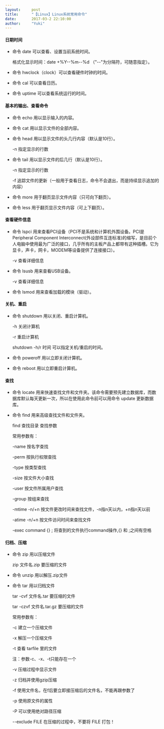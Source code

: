 ```yaml
---
layout:     post
title:      "【Linux】Linux系统常用命令"
date:       2017-03-2 22:10:00
author:     "Yuki"
---
```


#### 日期时间

* 命令 date 可以查看、设置当前系统时间。

	格式化显示时间：date +%Y--%m--%d （"--"为分隔符，可随意指定）。

* 命令 hwclock（clock）可以查看硬件时钟的时间。

* 命令 cal 可以查看日历。

* 命令 uptime 可以查看系统运行的时间。

#### 基本的输出、查看命令

* 命令 echo 用以显示输入的内容。

* 命令 cat 用以显示文件的全部内容。

* 命令 head 用以显示文件的头几行内容（默认是10行）。
     
	-n 指定显示的行数

* 命令 tail 用以显示文件的后几行（默认是10行）。

	-n 指定显示的行数

	-f 追踪文件的更新（一般用于查看日志，命令不会退出，而是持续显示追加的内容）

* 命令 more 用于翻页显示文件内容（只可向下翻页）。

* 命令 less 用于翻页显示文件内容（可上下翻页）。

#### 查看硬件信息

* 命令 lspci 用来查看PCI设备（PCI不是系统和计算机外围设备。PCI是Peripheral Component Interconnect(外设部件互连标准)的缩写，是目前个人电脑中使用最为广泛的接口，几乎所有的主板产品上都带有这种插槽。它为显卡，声卡，网卡，MODEM等设备提供了连接接口）。

	-v 查看详细信息

* 命令 lsusb 用来查看USB设备。

	-v 查看详细信息

* 命令 lsmod 用来查看加载的模块（驱动）。

#### 关机、重启

* 命令 shutdown 用以关闭、重启计算机。

	-h 关闭计算机

	-r 重启计算机

	shutdown -h/r 时间 可以指定关机/重启的时间。

* 命令 poweroff 用以立即关闭计算机。

* 命令 reboot 用以立即重启计算机。

#### 查找

* 命令 locate 用来快速查找文件和文件夹。该命令需要预先建立数据库，而数据库默认每天更新一次，所以在使用此命令前可以用命令 update 更新数据库。

* 命令 find 用来高级查找文件和文件夹。

	find 查找目录 查找参数
	
	常用参数有：

	-name 按名字查找

	-perm 按执行权限查找

	-type 按类型查找

	-size 按文件大小查找

	-user 按文件所属用户查找

	-group 按组来查找

	-mtime   -n/+n 按文件更改时间来查找文件，-n指n天以内，+n指n天以前

	-atime    -n/+n 按文件访问时间来查找文件

	-exec   command   {} \;  将查到的文件执行command操作,{} 和 \;之间有空格

#### 归档、压缩

* 命令 zip 用以压缩文件

	zip 文件名.zip 要压缩的文件

* 命令 unzip 用以解压.zip文件

* 命令 tar 用以归档文件

	tar -cvf 文件名.tar 要压缩的文件

	tar -czvf 文件名.tar.gz 要压缩的文件

	常用参数有：

	-c 建立一个压缩文件

	-x 解压一个压缩文件

	-t 查看 tarfile 里的文件

	注：参数-c、-x、-t只能存在一个

	-v 压缩过程中显示文件

	-z 归档并使用gzip压缩

	-f 使用文件名，在f后要立即接压缩后的文件名，不能再跟参数了

	-p 使用原文件的属性

	-P 可以使用绝对路径压缩

	--exclude FILE 在压缩的过程中，不要将 FILE 打包！ 

	

